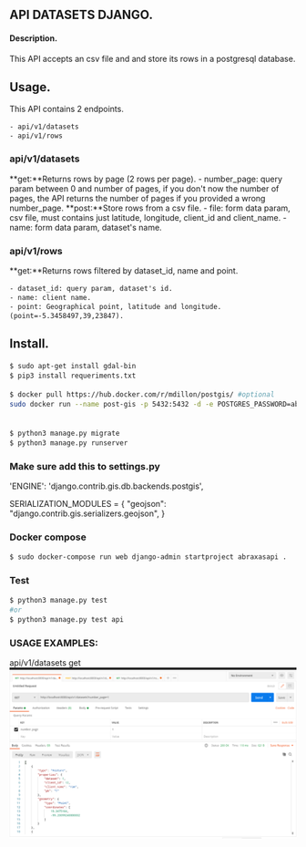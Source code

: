 ## API DATASETS DJANGO.

#### Description.

This API accepts an csv file and and store its rows in a postgresql database.

## Usage.

This API contains 2 endpoints.

    - api/v1/datasets
    - api/v1/rows

### api/v1/datasets

**get:**Returns rows by page (2 rows per page).
    - number_page: query param between 0 and number of pages, if you don't now the number of pages, the API returns the number of pages if you provided a wrong number_page.
**post:**Store rows from a csv file.
    - file: form data param, csv file, must contains just latitude, longitude, client_id and client_name.
    - name: form data param, dataset's name.

### api/v1/rows
**get:**Returns rows filtered by dataset_id, name and point.

    - dataset_id: query param, dataset's id.
    - name: client name.
    - point: Geographical point, latitude and longitude. (point=-5.3458497,39,23847).

## Install.
```sh 
$ sudo apt-get install gdal-bin
$ pip3 install requeriments.txt

$ docker pull https://hub.docker.com/r/mdillon/postgis/ #optional
sudo docker run --name post-gis -p 5432:5432 -d -e POSTGRES_PASSWORD=abraxas mdillon/postgis 


$ python3 manage.py migrate
$ python3 manage.py runserver

```

### Make sure add this to settings.py
'ENGINE': 'django.contrib.gis.db.backends.postgis', 

SERIALIZATION_MODULES = {
    "geojson": "django.contrib.gis.serializers.geojson", 
}

### Docker compose 
```sh 
$ sudo docker-compose run web django-admin startproject abraxasapi .
``` 

### Test
```sh 
$ python3 manage.py test 
#or
$ python3 manage.py test api

``` 

### USAGE EXAMPLES:
api/v1/datasets get 
![getdataset1](assets/getdataset1.png)


